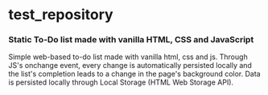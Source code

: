 # test_repository
### Static To-Do list made with vanilla HTML, CSS and JavaScript

Simple web-based to-do list made with vanilla html, css and js.
Through JS's onchange event, every change is automatically persisted locally and the list's completion leads to a change in the page's background color.
Data is persisted locally through Local Storage (HTML Web Storage API).
